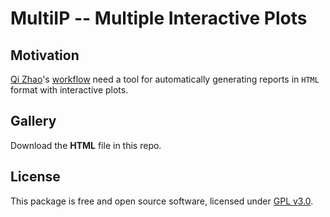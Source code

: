 MultiIP -- Multiple Interactive Plots
================

Motivation
----------

[Qi Zhao](https://github.com/likelet)'s [workflow](git.oschina.net/likelet/workflow) need a tool for automatically generating reports in `HTML` format with interactive plots.

Gallery
-------

Download the **HTML** file in this repo.

License
-------

This package is free and open source software, licensed under [GPL v3.0](https://github.com/bioinformatist/multiIP/blob/master/LICENSE).
